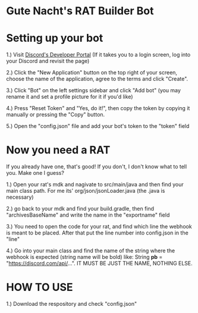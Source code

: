 <h1>Gute Nacht's RAT Builder Bot</h1>

# Setting up your bot
1.) Visit [Discord's Developer Portal](https://discord.com/developers/applications) (If it takes you to a login screen, log into your Discord and revisit the page)

2.) Click the "New Application" button on the top right of your screen, choose the name of the application, agree to the terms and click "Create".

3.) Click "Bot" on the left settings sidebar and click "Add bot" (you may rename it and set a profile picture for it if you'd like)

4.) Press "Reset Token" and "Yes, do it!", then copy the token by copying it manually or pressing the "Copy" button.

5.) Open the "config.json" file and add your bot's token to the "token" field

# Now you need a RAT 
If you already have one, that's good! If you don't, I don't know what to tell you. Make one I guess?

1.) Open your rat's mdk and nagivate to src/main/java and then find your main class path. For me its' org/json/jsonLoader.java (the .java is necessary)

2.) go back to your mdk and find your build.gradle, then find "archivesBaseName" and write the name in the "exportname" field
  
3.) You need to open the code for your rat, and find which line the webhook is meant to be placed. After that put the line number into config.json in the "line"

4.) Go into your main class and find the name of the string where the webhook is expected (string name will be bold) like: String **pb** = "https://discord.com/api/...". IT MUST BE JUST THE NAME, NOTHING ELSE.


# HOW TO USE
1.) Download the respository and check "config.json" 
